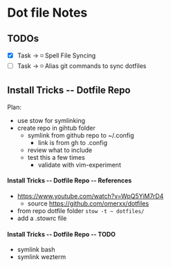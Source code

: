 # Dot file Notes

## TODOs

- [x] Task -> ◽ Spell File Syncing
- [ ] Task -> ◽ Alias git commands to sync dotfiles

## Install Tricks -- Dotfile Repo

Plan:

- use stow for symlinking
- create repo in gihtub folder
  - symlink from github repo to ~/.config
    - link is from gh to .config
  - review what to include
  - test this a few times
    - validate with vim-experiment

#### Install Tricks -- Dotfile Repo -- References

- https://www.youtube.com/watch?v=WpQ5YiM7rD4
  - source https://github.com/omerxx/dotfiles
- from repo dotfile folder `stow -t ~ dotfiles/`
- add a .stowrc file

#### Install Tricks -- Dotfile Repo -- TODO

- symlink bash
- symlink wezterm
